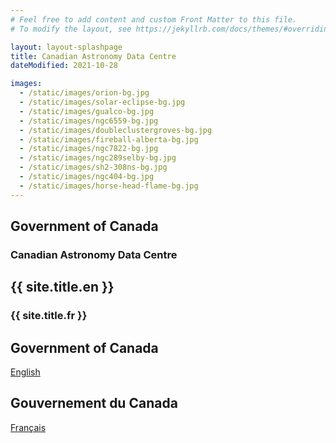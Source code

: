```yaml
---
# Feel free to add content and custom Front Matter to this file.
# To modify the layout, see https://jekyllrb.com/docs/themes/#overriding-theme-defaults

layout: layout-splashpage
title: Canadian Astronomy Data Centre
dateModified: 2021-10-28

images:
  - /static/images/orion-bg.jpg
  - /static/images/solar-eclipse-bg.jpg
  - /static/images/gualco-bg.jpg
  - /static/images/ngc6559-bg.jpg
  - /static/images/doubleclustergroves-bg.jpg
  - /static/images/fireball-alberta-bg.jpg
  - /static/images/ngc7822-bg.jpg
  - /static/images/ngc289selby-bg.jpg
  - /static/images/sh2-308ns-bg.jpg
  - /static/images/ngc404-bg.jpg
  - /static/images/horse-head-flame-bg.jpg
---
```


<div class="row">
  <section class="col-xs-6 text-right">
    <h2 class="wb-inv">Government of Canada</h2>
    <h3 class="text-right">Canadian Astronomy Data Centre</h3>
  </section>
  <section lang="fr" class="col-xs-6">
    <h2 class="wb-inv">{{ site.title.en }}</h2>
    <h3 class="text-left">{{ site.title.fr }}</h3>
  </section>
</div>
<div class="row">
    <section class="col-xs-6 text-right" lang="en">
      <h2 class="wb-inv">Government of Canada</h2>
      <p><a href="/en" class="btn btn-primary">English</a></p>
    </section>
    <section class="col-xs-6" lang="fr">
      <h2 class="wb-inv">Gouvernement du Canada</h2>
      <p><a href="/fr" class="btn btn-primary">Français</a></p>
    </section>
</div>
